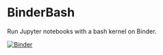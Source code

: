 # BinderBash

Run Jupyter notebooks with a bash kernel on Binder.

[![Binder](https://mybinder.org/badge.svg)](https://gesis.mybinder.org/binder/v2/gh/reymonera/mining_peru_sequence_DB/ec09d12a55831676d8b3f881978dd6ecc4fdfe4c?filepath=mining_peruvian_sequences.ipynb)
